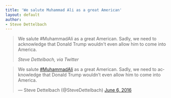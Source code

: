 ```yaml
---
title: 'We salute Muhammad Ali as a great American'
layout: default
author:
- Steve Dettelbach
---
```


> We salute #MuhammadAli as a great American. Sadly, we need to acknowledge that Donald Trump wouldn't even allow him to come into America.
>
> <cite>Steve Dettelbach, via Twitter</cite>

<blockquote class="twitter-tweet"><p lang="en" dir="ltr">We salute <a href="https://twitter.com/hashtag/MuhammadAli?src=hash&amp;ref_src=twsrc%5Etfw">#MuhammadAli</a> as a great American. Sadly, we need to acknowledge that Donald Trump wouldn’t even allow him to come into America.</p>&mdash; Steve Dettelbach (@SteveDettelbach) <a href="https://twitter.com/SteveDettelbach/status/739622713724002305?ref_src=twsrc%5Etfw">June 6, 2016</a></blockquote> <script async src="https://platform.twitter.com/widgets.js" charset="utf-8"></script>
